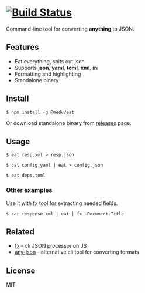 
# [![Build Status](https://travis-ci.org/antonmedv/eat.svg?branch=master)](https://travis-ci.org/antonmedv/eat)

Command-line tool for converting **anything** to JSON.

## Features

* Eat everything, spits out json
* Supports **json**, **yaml**, **toml**, **xml**, **ini**
* Formatting and highlighting
* Standalone binary

## Install

```
$ npm install -g @medv/eat
```

Or download standalone binary from [releases](https://github.com/antonmedv/eat/releases) page.

## Usage

```
$ eat resp.xml > resp.json

$ cat config.yaml | eat > config.json

$ eat deps.toml
```

### Other examples

Use it with [fx](https://github.com/antonmedv/fx) tool for extracting needed fields.

```
$ cat response.xml | eat | fx .Document.Title
```

## Related

* [fx](https://github.com/antonmedv/fx) – cli JSON processor on JS
* [any-json](https://github.com/any-json/any-json) - alternative cli tool for converting formats

## License

MIT
